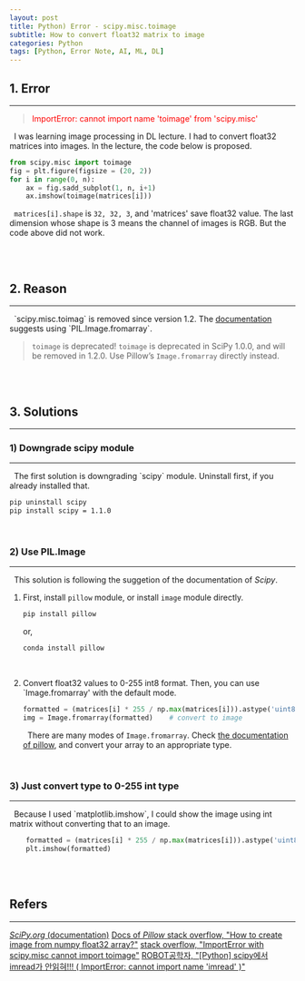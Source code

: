 ```yaml
---
layout: post
title: Python) Error - scipy.misc.toimage
subtitle: How to convert float32 matrix to image
categories: Python
tags: [Python, Error Note, AI, ML, DL]
---
```

## 1. Error
<hr>

> <span style="color:red">ImportError: cannot import name 'toimage' from 'scipy.misc'</span>

&nbsp;&nbsp;I was learning image processing in DL lecture. I had to convert float32 matrices into images. In the lecture, the code below is proposed.

```python
from scipy.misc import toimage
fig = plt.figure(figsize = (20, 2))
for i in range(0, n):
    ax = fig.sadd_subplot(1, n, i+1)
    ax.imshow(toimage(matrices[i]))
```
&nbsp;&nbsp;`matrices[i].shape` is `32, 32, 3`, and 'matrices' save float32 value. The last dimension whose shape is 3 means the channel of images is RGB. But the code above did not work.

<br/><br/>

## 2. Reason
<hr>
&nbsp;&nbsp;`scipy.misc.toimag` is removed since version 1.2. The <a href = "https://docs.scipy.org/doc/scipy-1.1.0/reference/generated/scipy.misc.toimage.html#scipy.misc.toimage">documentation</a> suggests using `PIL.Image.fromarray`.

> `toimage` is deprecated! `toimage` is deprecated in SciPy 1.0.0, and will be removed in 1.2.0. Use Pillow’s `Image.fromarray` directly instead.

<br/><br/>

## 3. Solutions
<hr>

### 1) Downgrade scipy module
<hr>
&nbsp;&nbsp;The first solution is downgrading `scipy` module. Uninstall first, if you already installed that.

```bash
pip uninstall scipy
pip install scipy = 1.1.0
```

<br/>

### 2) Use PIL.Image
<hr>
&nbsp;&nbsp;This solution is following the suggetion of the documentation of <i>Scipy</i>.

1. First, install `pillow` module, or install `image` module directly.
    ```bash
    pip install pillow
    ```
    or,
    ```bash
    conda install pillow
    ```
<br/>

2. Convert float32 values to 0-255 int8 format. Then, you can use `Image.fromarray' with the default mode.
    ```python
    formatted = (matrices[i] * 255 / np.max(matrices[i])).astype('uint8')
    img = Image.fromarray(formatted)    # convert to image
    ```

    &nbsp;&nbsp;There are many modes of `Image.fromarray`. Check <a href = "https://pillow.readthedocs.io/en/stable/handbook/concepts.html#concept-modes">the documentation of pillow</a>, and convert your array to an appropriate type.

<br/>

### 3) Just convert type to 0-255 int type
<hr>
&nbsp;&nbsp;Because I used `matplotlib.imshow`, I could show the image using int matrix without converting that to an image.

```python
    formatted = (matrices[i] * 255 / np.max(matrices[i])).astype('uint8')
    plt.imshow(formatted)
```
<br/><br/>

## Refers
<hr>
<a href = "https://docs.scipy.org/doc/scipy-1.1.0/reference/generated/scipy.misc.toimage.html#scipy.misc.toimage"><i>SciPy.org</i> (documentation)</a>
<a href = "https://pillow.readthedocs.io/en/stable/index.html">Docs of <i>Pillow</i> </a>
<a href = "https://stackoverflow.com/questions/38867869/how-to-create-image-from-numpy-float32-array">stack overflow, "How to create image from numpy float32 array?"</a>
<a href = "https://stackoverflow.com/questions/62708777/importerror-with-scipy-misc-cannot-import-toimage">stack overflow, "ImportError with scipy.misc cannot import toimage"</a>
<a href = "https://robot9710.tistory.com/5">ROBOT공학자, "[Python] scipy에서 imread가 안읽혀!!! ( ImportError: cannot import name 'imread' )"</a>